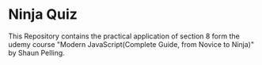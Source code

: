 # Ninja Quiz
This Repository contains the practical application of section 8 form the udemy course "Modern JavaScript(Complete Guide, from Novice to Ninja)" by Shaun Pelling. 

